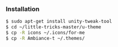 ### Installation

```sh
$ sudo apt-get install unity-tweak-tool
$ cd ~/little-tricks-master/u-theme
$ cp -R icons ~/.icons/for-me
$ cp -R Ambiance-t ~/.themes/
```
